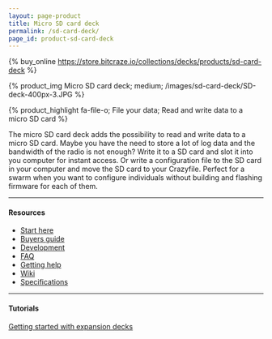 ```yaml
---
layout: page-product
title: Micro SD card deck
permalink: /sd-card-deck/
page_id: product-sd-card-deck
---
```


{% buy_online https://store.bitcraze.io/collections/decks/products/sd-card-deck %}

{% product_img Micro SD card deck; medium;
/images/sd-card-deck/SD-deck-400px-3.JPG
%}

{% product_highlight
fa-file-o;
File your data;
Read and write data to a micro SD card
%}

The micro SD card deck adds the possibility to read and write data to a micro 
SD card. Maybe you have the need to store a lot of log data and the bandwidth
of the radio is not enough? Write it to a SD card and slot it into you computer
for instant access. Or write a configuration file to the SD card in your 
computer and move the SD card to your Crazyfile. Perfect for a swarm when you
want to configure individuals without building and flashing firmware for each
of them.

---

#### Resources

- [Start here](/start/)
- [Buyers guide](/crazyflie-2-0-buyers-guide/)
- [Development](/development-overview/)
- [FAQ](/frequently-asked-questions-Crazyflie-2.0/)
- [Getting help](/getting-help/)
- [Wiki](https://wiki.bitcraze.io/projects:crazyflie2:expansionboards:microsd)
- [Specifications](https://store.bitcraze.io/products/sd-card-deck)

---

#### Tutorials

[Getting started with expansion decks](/getting-started-with-expansion-decks/)
